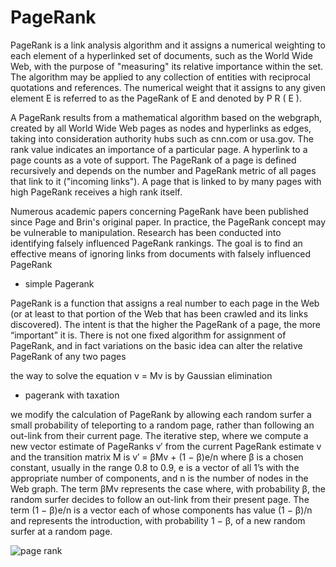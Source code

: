 # PageRank

PageRank is a link analysis algorithm and it assigns a numerical weighting to each element of a hyperlinked set of documents, such as the World Wide Web, with the purpose of "measuring" its relative importance within the set. The algorithm may be applied to any collection of entities with reciprocal quotations and references. The numerical weight that it assigns to any given element E is referred to as the PageRank of E and denoted by P R ( E ).

A PageRank results from a mathematical algorithm based on the webgraph, created by all World Wide Web pages as nodes and hyperlinks as edges, taking into consideration authority hubs such as cnn.com or usa.gov. The rank value indicates an importance of a particular page. A hyperlink to a page counts as a vote of support. The PageRank of a page is defined recursively and depends on the number and PageRank metric of all pages that link to it ("incoming links"). A page that is linked to by many pages with high PageRank receives a high rank itself.

Numerous academic papers concerning PageRank have been published since Page and Brin's original paper. In practice, the PageRank concept may be vulnerable to manipulation. Research has been conducted into identifying falsely influenced PageRank rankings. The goal is to find an effective means of ignoring links from documents with falsely influenced PageRank

- simple Pagerank 

PageRank is a function that assigns a real number to each page in the Web
(or at least to that portion of the Web that has been crawled and its links
discovered). The intent is that the higher the PageRank of a page, the more
“important” it is. There is not one fixed algorithm for assignment of PageRank,
and in fact variations on the basic idea can alter the relative PageRank of any
two pages

the way to solve the equation v = Mv is by Gaussian elimination

- pagerank with taxation

we modify the calculation
of PageRank by allowing each random surfer a small probability of teleporting
to a random page, rather than following an out-link from their current page.
The iterative step, where we compute a new vector estimate of PageRanks v′
from the current PageRank estimate v and the transition matrix M is
v′ = βMv + (1 − β)e/n
where β is a chosen constant, usually in the range 0.8 to 0.9, e is a vector of all
1’s with the appropriate number of components, and n is the number of nodes
in the Web graph. The term βMv represents the case where, with probability
β, the random surfer decides to follow an out-link from their present page. The
term (1 − β)e/n is a vector each of whose components has value (1 − β)/n and
represents the introduction, with probability 1 − β, of a new random surfer at
a random page.


![page rank](https://image.slidesharecdn.com/socialnetworkanalysiswithpython-141121195454-conversion-gate02/95/graph-analyses-with-python-and-networkx-38-638.jpg?cb=1457750692)

